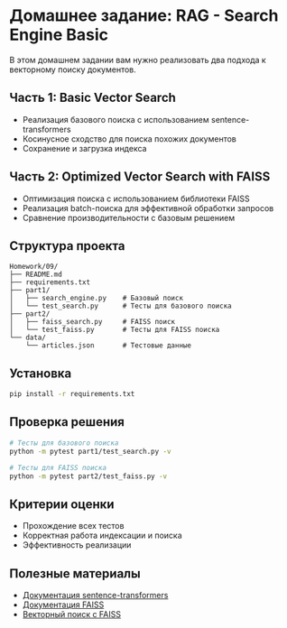# Домашнее задание: RAG - Search Engine Basic

В этом домашнем задании вам нужно реализовать два подхода к векторному поиску документов.

## Часть 1: Basic Vector Search
- Реализация базового поиска с использованием sentence-transformers
- Косинусное сходство для поиска похожих документов 
- Сохранение и загрузка индекса

## Часть 2: Optimized Vector Search with FAISS
- Оптимизация поиска с использованием библиотеки FAISS
- Реализация batch-поиска для эффективной обработки запросов
- Сравнение производительности с базовым решением

## Структура проекта
```
Homework/09/
├── README.md
├── requirements.txt  
├── part1/
│   ├── search_engine.py    # Базовый поиск
│   └── test_search.py      # Тесты для базового поиска
├── part2/
│   ├── faiss_search.py     # FAISS поиск
│   └── test_faiss.py       # Тесты для FAISS поиска  
└── data/
    └── articles.json       # Тестовые данные
```

## Установка
```bash
pip install -r requirements.txt
```

## Проверка решения
```bash
# Тесты для базового поиска
python -m pytest part1/test_search.py -v

# Тесты для FAISS поиска  
python -m pytest part2/test_faiss.py -v
```

## Критерии оценки
- Прохождение всех тестов
- Корректная работа индексации и поиска
- Эффективность реализации

## Полезные материалы
- [Документация sentence-transformers](https://www.sbert.net/)
- [Документация FAISS](https://github.com/facebookresearch/faiss/wiki)
- [Векторный поиск с FAISS](https://engineering.fb.com/2017/03/29/data-infrastructure/faiss-a-library-for-efficient-similarity-search/)